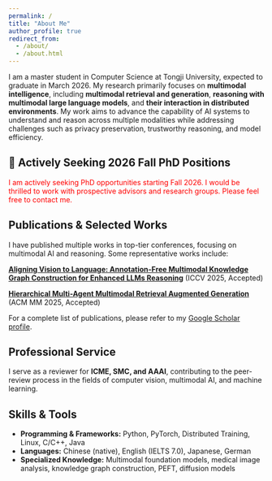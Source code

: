 ```yaml
---
permalink: /
title: "About Me"
author_profile: true
redirect_from: 
  - /about/
  - /about.html
---
```


I am a master student in Computer Science at Tongji University, expected to graduate in March 2026. My research primarily focuses on **multimodal intelligence**, including **multimodal retrieval and generation**, **reasoning with multimodal large language models**, and **their interaction in distributed environments**. My work aims to advance the capability of AI systems to understand and reason across multiple modalities while addressing challenges such as privacy preservation, trustworthy reasoning, and model efficiency.

## **📢 Actively Seeking 2026 Fall PhD Positions**

<span style="color:red;">I am actively seeking PhD opportunities starting Fall 2026. I would be thrilled to work with prospective advisors and research groups. Please feel free to contact me.</span>

## Publications & Selected Works

I have published multiple works in top-tier conferences, focusing on multimodal AI and reasoning. Some representative works include:

**[Aligning Vision to Language: Annotation-Free Multimodal Knowledge Graph Construction for Enhanced LLMs Reasoning](https://arxiv.org/abs/2503.12972)** (ICCV 2025, Accepted)  

**[Hierarchical Multi-Agent Multimodal Retrieval Augmented Generation](https://arxiv.org/abs/2504.12330)** (ACM MM 2025, Accepted)

For a complete list of publications, please refer to my [Google Scholar profile](https://scholar.google.com.hk/citations?user=U8CS_BwAAAAJ&hl=en-US).

## Professional Service

I serve as a reviewer for **ICME, SMC, and AAAI**, contributing to the peer-review process in the fields of computer vision, multimodal AI, and machine learning.

## Skills & Tools

- **Programming & Frameworks:** Python, PyTorch, Distributed Training, Linux, C/C++, Java  
- **Languages:** Chinese (native), English (IELTS 7.0), Japanese, German  
- **Specialized Knowledge:** Multimodal foundation models, medical image analysis, knowledge graph construction, PEFT, diffusion models  